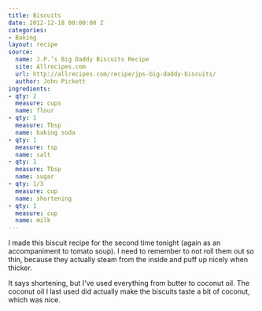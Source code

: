 ```yaml
---
title: Biscuits
date: 2012-12-18 00:00:00 Z
categories:
- Baking
layout: recipe
source:
  name: J.P.’s Big Daddy Biscuits Recipe
  site: Allrecipes.com
  url: http://allrecipes.com/recipe/jps-big-daddy-biscuits/
  author: John Pickett
ingredients:
- qty: 2
  measure: cups
  name: flour
- qty: 1
  measure: Tbsp
  name: baking soda
- qty: 1
  measure: tsp
  name: salt
- qty: 1
  measure: Tbsp
  name: sugar
- qty: 1/3
  measure: cup
  name: shortening
- qty: 1
  measure: cup
  name: milk
---
```


I made this biscuit recipe for the second time tonight (again as an accompaniment to tomato soup). I need to remember to not roll them out so thin, because they actually steam from the inside and puff up nicely when thicker.

It says shortening, but I've used everything from butter to coconut oil. The coconut oil I last used did actually make the biscuits taste a bit of coconut, which was nice.